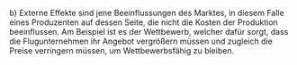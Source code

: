b) Externe Effekte sind jene Beeinflussungen des Marktes, in diesem Falle eines Produzenten auf dessen Seite, die nicht die Kosten der Produktion beeinflussen. Am Beispiel ist es der Wettbewerb, welcher dafür sorgt, dass die Flugunternehmen ihr Angebot vergrößern müssen und zugleich die Preise verringern müssen, um Wettbewerbsfähig zu bleiben.


